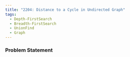 ```yaml
---
title: "2204: Distance to a Cycle in Undirected Graph"
tags:
  - Depth-FirstSearch
  - Breadth-FirstSearch
  - UnionFind
  - Graph
---
```

### Problem Statement


